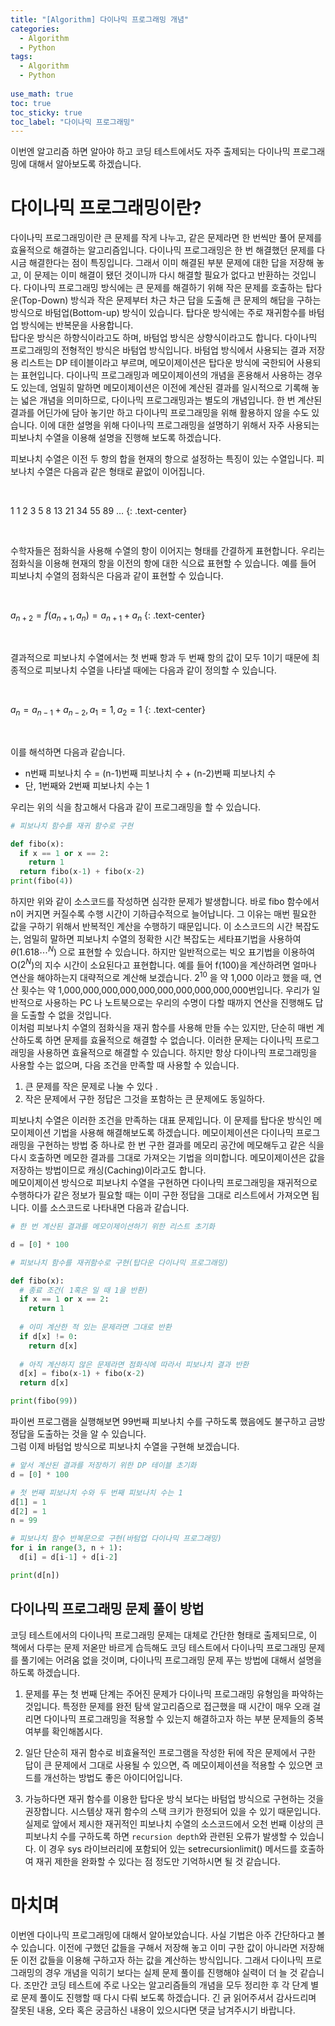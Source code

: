 ```yaml
---
title: "[Algorithm] 다이나믹 프로그래밍 개념"
categories:
  - Algorithm
  - Python
tags:
  - Algorithm
  - Python
  
use_math: true
toc: true
toc_sticky: true
toc_label: "다이나믹 프로그래밍"
---
```


이번엔 알고리즘 하면 알아야 하고 코딩 테스트에서도 자주 출제되는 다이나믹 프로그래밍에 대해서 알아보도록 하겠습니다.

# 다이나믹 프로그래밍이란?

다이나믹 프로그래밍이란 큰 문제를 작게 나누고, 같은 문제라면 한 번씩만 풀어 문제를 효율적으로 해결하는 알고리즘입니다. 다이나믹 프로그래밍은 한 번 해결했던 문제를 다시금 해결한다는 점이 특징입니다. 그래서 이미 해결된 부분 문제에 대한 답을 저장해 놓고, 이 문제는 이미 해결이 됐던 것이니까 다시 해결할 필요가 없다고 반환하는 것입니다. 다이나믹 프로그래밍 방식에는 큰 문제를 해결하기 위해 작은 문제를 호출하는 탑다운(Top-Down) 방식과 작은 문제부터 차근 차근 답을 도출해 큰 문제의 해답을 구하는 방식으로 바텀업(Bottom-up) 방식이 있습니다. 탑다운 방식에는 주로 재귀함수를 바텀업 방식에는 반복문을 사용합니다.   
탑다운 방식은 하향식이라고도 하며, 바텀업 방식은 상향식이라고도 합니다. 다이나믹 프로그래밍의 전형적인 방식은 바텀업 방식입니다. 바텀업 방식에서 사용되는 결과 저장용 리스트는 DP 테이블이라고 부르며, 메모이제이션은 탑다운 방식에 국한되어 사용되는 표현입니다. 다이나믹 프로그래밍과 메모이제이션의 개념을 혼용해서 사용하는 경우도 있는데, 엄밀히 말하면 메모이제이션은 이전에 계산된 결과를 일시적으로 기록해 놓는 넓은 개념을 의미하므로, 다이나믹 프로그래밍과는 별도의 개념입니다. 한 번 계산된 결과를 어딘가에 담아 놓기만 하고 다이나믹 프로그래밍을 위해 활용하지 않을 수도 있습니다. 이에 대한 설명을 위해 다이나믹 프로그래밍을 설명하기 위해서 자주 사용되는 피보나치 수열을 이용해 설명을 진행해 보도록 하겠습니다.   

피보나치 수열은 이전 두 항의 합을 현재의 항으로 설정하는 특징이 있는 수열입니다. 피보나치 수열은 다음과 같은 형태로 끝없이 이어집니다.   

<br>

1 1 2 3 5 8 13 21 34 55 89 $\dots$
{: .text-center}

<br>

수학자들은 점화식을 사용해 수열의 항이 이어지는 형태를 간결하게 표현합니다. 우리는 점화식을 이용해 현재의 항을 이전의 항에 대한 식으료 표현할 수 있습니다. 예를 들어 피보나치 수열의 점화식은 다음과 같이 표현할 수 있습니다.   

<br>

$a_{n+2} = f(a_{n+1}, a_n) = a_{n+1}+a_n$
{: .text-center}

<br>

결과적으로 피보나치 수열에서는 첫 번째 항과 두 번째 항의 값이 모두 1이기 때문에 최종적으로 피보나치 수열을 나타낼 때에는 다음과 같이 정의할 수 있습니다.

<br>

$a_n = a_{n-1} + a_{n-2}, a_1 = 1, a_2 = 1$
{: .text-center}

<br>

이를 해석하면 다음과 같습니다.

- n번째 피보나치 수 = (n-1)번째 피보나치 수 + (n-2)번째 피보나치 수
- 단, 1번째와 2번째 피보나치 수는 1

우리는 위의 식을 참고해서 다음과 같이 프로그래밍을 할 수 있습니다.

```python
# 피보나치 함수를 재귀 함수로 구현

def fibo(x):
  if x == 1 or x == 2:
    return 1
  return fibo(x-1) + fibo(x-2)
print(fibo(4))
```

하지만 위와 같이 소스코드를 작성하면 심각한 문제가 발생합니다. 바로 fibo 함수에서 n이 커지면 커질수록 수행 시간이 기하급수적으로 늘어납니다. 그 이유는 매번 필요한 값을 구하기 위해서 반복적인 계산을 수행하기 때문입니다. 이 소스코드의 시간 복잡도는, 엄밀히 말하면 피보나치 수열의 정확한 시간 복잡도는 세타표기법을 사용하여 $\theta(1.618\cdots^N)$ 으로 표현할 수 있습니다. 하지만 일반적으로는 빅오 표기법을 이용하여 O($2^N$)의 지수 시간이 소요된다고 표현합니다. 예를 들어 f(100)을 계산하려면 얼마나 연산을 해야하는지 대략적으로 계산해 보겠습니다. $2^10$ 을 약 1,000 이라고 했을 때, 연산 횟수는 약 1,000,000,000,000,000,000,000,000,000,000번입니다. 우리가 일반적으로 사용하는 PC 나 노트북으로는 우리의 수명이 다할 때까지 연산을 진행해도 답을 도출할 수 없을 것입니다.   
이처럼 피보나치 수열의 점화식을 재귀 함수를 사용해 만들 수는 있지만, 단순히 매번 계산하도록 하면 문제를 효율적으로 해결할 수 없습니다. 이러한 문제는 다이나믹 프로그래밍을 사용하면 효율적으로 해결할 수 있습니다. 하지만 항상 다이나믹 프로그래밍을 사용할 수는 없으며, 다음 조건을 만족할 때 사용할 수 있습니다.

1. 큰 문제를 작은 문제로 나눌 수 있다 .
2. 작은 문제에서 구한 정답은 그것을 포함하는 큰 문제에도 동일하다.

피보나치 수열은 이러한 조건을 만족하는 대표 문제입니다. 이 문제를 탑다운 방식인 메모이제이션 기법을 사용해 해결해보도록 하겠습니다. 메모이제이션은 다이나믹 프로그래밍을 구현하는 방법 중 하나로 한 번 구한 결과를 메모리 공간에 메모해두고 같은 식을 다시 호출하면 메모한 결과를 그대로 가져오는 기법을 의미합니다. 메모이제이션은 값을 저장하는 방법이므로 캐싱(Caching)이라고도 합니다.   
메모이제이션 방식으로 피보나치 수열을 구현하면 다이나믹 프로그래밍을 재귀적으로 수행하다가 같은 정보가 필요할 때는 이미 구한 정답을 그대로 리스트에서 가져오면 됩니다. 이를 소스코드로 나타내면 다음과 같습니다.

```python
# 한 번 계산된 결과를 메모이제이션하기 위한 리스트 초기화

d = [0] * 100

# 피보나치 함수를 재귀함수로 구현(탑다운 다이나믹 프로그래밍)

def fibo(x):
  # 종료 조건( 1혹은 일 때 1을 반환)
  if x == 1 or x == 2:
    return 1
  
  # 이미 계산한 적 있는 문제라면 그대로 반환
  if d[x] != 0:
    return d[x]
  
  # 아직 계산하지 않은 문제라면 점화식에 따라서 피보나치 결과 반환
  d[x] = fibo(x-1) + fibo(x-2)
  return d[x]

print(fibo(99))
```

파이썬 프로그램을 실행해보면 99번째 피보나치 수를 구하도록 했음에도 불구하고 금방 정답을 도출하는 것을 알 수 있습니다.   
그럼 이제 바텀업 방식으로 피보나치 수열을 구현해 보겠습니다.

```python
# 앞서 계산된 결과를 저장하기 위한 DP 테이블 초기화
d = [0] * 100

# 첫 번째 피보나치 수와 두 번째 피보나치 수는 1
d[1] = 1
d[2] = 1
n = 99

# 피보나치 함수 반복문으로 구현(바텀업 다이나믹 프로그래밍)
for i in range(3, n + 1):
  d[i] = d[i-1] + d[i-2]

print(d[n])
```

## 다이나믹 프로그래밍 문제 풀이 방법

코딩 테스트에서의 다이나믹 프로그래밍 문제는 대체로 간단한 형태로 출제되므로, 이 책에서 다루는 문제 저옫만 바르게 습득해도 코딩 테스트에서 다이나믹 프로그래밍 문제를 풀기에는 어려움 없을 것이며, 다이나믹 프로그래밍 문제 푸는 방법에 대해서 설명을 하도록 하겠습니다.

1. 문제를 푸는 첫 번째 단계는 주어진 문제가 다이나믹 프로그래밍 유형임을 파악하는 것입니다. 특정한 문제를 완전 탐색 알고리즘으로 접근했을 때 시간이 매우 오래 걸리면 다이나믹 프로그래밍을 적용할 수 있는지 해결하고자 하는 부분 문제들의 중복 여부를 확인해봅시다.

2. 일단 단순히 재귀 함수로 비효율적인 프로그램을 작성한 뒤에 작은 문제에서 구한 답이 큰 문제에서 그대로 사용될 수 있으면, 즉 메모이제이션을 적용할 수 있으면 코드를 개선하는 방법도 좋은 아이디어입니다.

3. 가능하다면 재귀 함수를 이용한 탑다운 방식 보다는 바텀업 방식으로 구현하는 것을 권장합니다. 시스템상 재귀 함수의 스택 크키가 한정되어 있을 수 있기 때문입니다. 실제로 앞에서 제시한 재귀적인 피보나치 수열의 소스코드에서 오천 번째 이상의 큰 피보나치 수를 구하도록 하면 `recursion depth`와 관련된 오류가 발생할 수 있습니다. 이 경우 sys 라이브러리에 포함되어 있는 setrecursionlimit() 메서드를 호출하여 재귀 제한을 완화할 수 있다는 점 정도만 기억하시면 될 것 같습니다.

# 마치며

이번엔 다이나믹 프로그래밍에 대해서 알아보았습니다. 사실 기법은 아주 간단하다고 볼 수 있습니다. 이전에 구했던 값들을 구해서 저장해 놓고 이미 구한 값이 아니라면 저장해둔 이전 값들을 이용해 구하고자 하는 값을 계산하는 방식입니다. 그래서 다이나믹 프로그래밍의 경우 개념을 익히기 보다는 실제 문제 풀이를 진행해야 실력이 더 늘 것 같습니다. 조만간 코딩 테스트에 주로 나오는 알고리즘들의 개념을 모두 정리한 후 각 단계 별로 문제 풀이도 진행할 때 다시 다뤄 보도록 하겠습니다. 긴 긁 읽어주셔서 감사드리며 잘못된 내용, 오타 혹은 궁금하신 내용이 있으시다면 댓글 남겨주시기 바랍니다.

